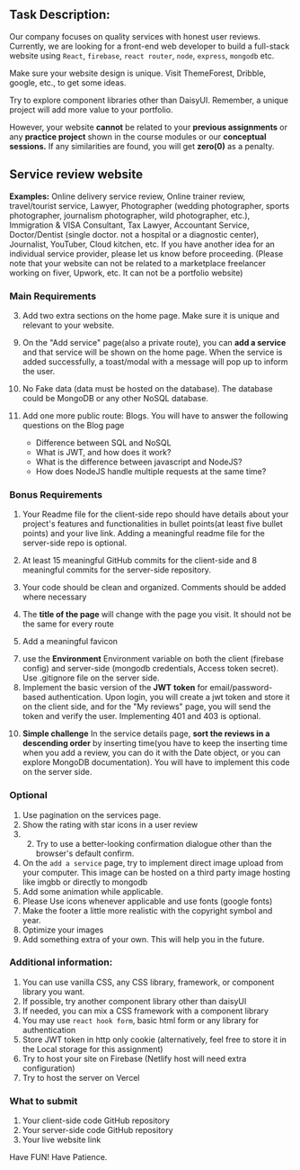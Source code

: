 ## Task Description:

Our company focuses on quality services with honest user reviews. Currently, we are looking for a front-end web developer to build a full-stack website using `React`, `firebase`, `react router`, `node`, `express`, `mongodb` etc.

Make sure your website design is unique. Visit ThemeForest, Dribble, google, etc., to get some ideas.

Try to explore component libraries other than DaisyUI. Remember, a unique project will add more value to your portfolio.

However, your website **cannot** be related to your **previous assignments** or any **practice project** shown in the course modules or our **conceptual sessions.** If any similarities are found, you will get **zero(0)** as a penalty.

## Service review website

**Examples:** Online delivery service review, Online trainer review, travel/tourist service, Lawyer, Photographer (wedding photographer, sports photographer, journalism photographer, wild photographer, etc.), Immigration & VISA Consultant, Tax Lawyer, Accountant Service, Doctor/Dentist (single doctor. not a hospital or a diagnostic center), Journalist, YouTuber, Cloud kitchen, etc. If you have another idea for an individual service provider, please let us know before proceeding. (Please note that your website can not be related to a marketplace freelancer working on fiver, Upwork, etc. It can not be a portfolio website)

### Main Requirements

<!-- 1. The homepage will have a Navbar, a slider/banner/ a meaningful section. Under the navbar, display a list of services. There will be at least 6 services in the database, but here, you will `limit` the number to only 3 i.e. on the home page, you will show maximum of 3 services (this should be done in the backend). Also,  add a meaningful footer. -->

<!-- 2. There will be a " **see all**" button/icon under the 3 services. When clicking the button/icon, take the user to the _/services_ route and show all the services on that page. -->

3. Add two extra sections on the home page. Make sure it is unique and relevant to your website.
   <!-- 4. The services of the home page and the services of the services page will have the name of the service, image, rating(optional), price, a short description(maximum 100 characters), and a view details button with each service card. -->
   <!-- 5. When clicking on the image of the service, the picture will be viewed on full screen. Explore the package [react-photo-view](https://react-photo-view.vercel.app/en-US) for that.
      <!-- 4. On clicking the view details button, the user will be taken to the service details page: _/services/:id_ route  -->
   <!-- 4. The service details route will have two sections. -->

      <!-- 7.1. **Service section:-** show all the details of that Service with full description. -->

      <!-- 7.2. **Review section:-** there will be a review section where a user can see others' reviews of that service. A review should contain a text, name, and image of the reviewer, rating(optional). The user can also **add his/her own review** for that service. But he needs to log in first. If the user is not logged in(use conditional rendering), show a text like: Please login to add a review. After clicking the login button/link, take him to the login page. Otherwise, show a form with a text area and a button to add his review(rating is optional). Please store the user info (email, etc.) and service info (service id, etc.) with each review to display the reviews correctly with the relevant service. -->

<!-- 6. Implement email/password-based authentication and at least one social login(google, Facebook, GitHub, etc.) authentication. Please skip the email verification part here, because it will create some inconvenience for the examiner. It is important for the examiner to be able to check your authentication without any hassle. If you want, you can add email verification after getting the assignment result. -->

<!-- 7. Once a user is logged in, he/she will see more options like My reviews, Add service, and the logout button in the navbar. -->
<!-- 
8. The "My reviews" page will be a private route and show only the reviews that the current user added either in a table or in cards with relevant information like - service name, review etc. There will be two buttons/icons - edit review(details in the bonus part) and **delete review** with each review. On clicking the delete button/icon, you have to delete the review, and it won't show up on that service page anymore. When the delete is successful, a toast/modal with a message will pop up to inform the user. If the user doesn't add any review, the page will show 'No reviews were added' at the middle of the page -->
9. On the "Add service" page(also a private route), you can **add a service** and that service will be shown on the home page. When the service is added successfully, a toast/modal with a message will pop up to inform the     user.
10. No Fake data (data must be hosted on the database). The database could be MongoDB or any other NoSQL database.
11. Add one more public route: Blogs. You will have to answer the following questions on the Blog page

    - Difference between SQL and NoSQL
    - What is JWT, and how does it work?
    - What is the difference between javascript and NodeJS?
    - How does NodeJS handle multiple requests at the same time?

### Bonus Requirements

1. Your Readme file for the client-side repo should have details about your project's features and functionalities in bullet points(at least five bullet points) and your live link. Adding a meaningful readme file for the server-side repo is optional.
2. At least 15 meaningful GitHub commits for the client-side and 8 meaningful commits for the server-side repository.
3. Your code should be clean and organized. Comments should be added where necessary

4. The **title of the page** will change with the page you visit. It should not be the same for every route
5. Add a meaningful favicon
<!-- 6. Add a **spinner** on the services page, and the login and register page. If data is loading, a spinner will be displayed. -->
7. use the **Environment** Environment variable on both the client (firebase config) and server-side (mongodb credentials, Access token secret). Use .gitignore file on the server side.
8. Implement the basic version of the **JWT** **token** for email/password-based authentication. Upon login, you will create a jwt token and store it on the client side, and for the "My reviews" page, you will send the token and verify the user. Implementing 401 and 403 is optional.
<!-- 9. In the "My reviews" page, clicking the **edit review** button/icon shows that review in a modal/in a new route and lets the user update it. -->
10. **Simple challenge** In the service details page, **sort the reviews in a descending order** by inserting time(you have to keep the inserting time when you add a review, you can do it with the Date object, or you can explore MongoDB documentation). You will have to implement this code on the server side.

### Optional

1. Use pagination on the services page.
2. Show the rating with star icons in a user review
3. 2. Try to use a better-looking confirmation dialogue other than the browser's default confirm.
4. On the `add a service` page, try to implement direct image upload from your computer. This image can be hosted on a third party image hosting like imgbb or directly to mongodb
5. Add some animation while applicable.
6. Please Use icons whenever applicable and use fonts (google fonts)
7. Make the footer a little more realistic with the copyright symbol and year.
8. Optimize your images
9. Add something extra of your own. This will help you in the future.

### Additional information:

1. You can use vanilla CSS, any CSS library, framework, or component library you want.
2. If possible, try another component library other than daisyUI
3. If needed, you can mix a CSS framework with a component library
4. You may use `react hook form`, basic html form or any library for authentication
5. Store JWT token in http only cookie (alternatively, feel free to store it in the Local storage for this assignment)
6. Try to host your site on Firebase (Netlify host will need extra configuration)
7. Try to host the server on Vercel

### What to submit

1. Your client-side code GitHub repository
2. Your server-side code GitHub repository
3. Your live website link

Have FUN! Have Patience.
